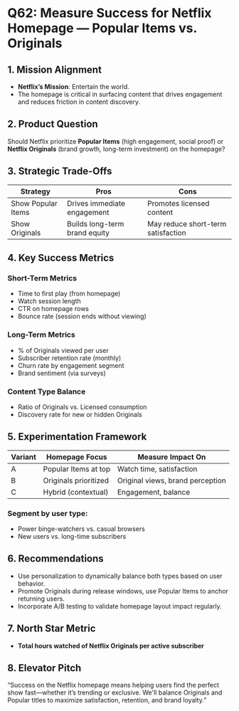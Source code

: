# Q62: Measure Success for Netflix Homepage — Popular Items vs. Originals

## 1. Mission Alignment
- **Netflix’s Mission**: Entertain the world.
- The homepage is critical in surfacing content that drives engagement and reduces friction in content discovery.

## 2. Product Question
Should Netflix prioritize **Popular Items** (high engagement, social proof) or **Netflix Originals** (brand growth, long-term investment) on the homepage?

## 3. Strategic Trade-Offs

| Strategy              | Pros                                 | Cons                                 |
|------------------------|--------------------------------------|--------------------------------------|
| Show Popular Items     | Drives immediate engagement          | Promotes licensed content            |
| Show Originals         | Builds long-term brand equity        | May reduce short-term satisfaction   |

## 4. Key Success Metrics

### Short-Term Metrics
- Time to first play (from homepage)
- Watch session length
- CTR on homepage rows
- Bounce rate (session ends without viewing)

### Long-Term Metrics
- % of Originals viewed per user
- Subscriber retention rate (monthly)
- Churn rate by engagement segment
- Brand sentiment (via surveys)

### Content Type Balance
- Ratio of Originals vs. Licensed consumption
- Discovery rate for new or hidden Originals

## 5. Experimentation Framework

| Variant | Homepage Focus              | Measure Impact On                    |
|---------|-----------------------------|--------------------------------------|
| A       | Popular Items at top        | Watch time, satisfaction             |
| B       | Originals prioritized        | Original views, brand perception     |
| C       | Hybrid (contextual)         | Engagement, balance                  |

### Segment by user type:
- Power binge-watchers vs. casual browsers
- New users vs. long-time subscribers

## 6. Recommendations
- Use personalization to dynamically balance both types based on user behavior.
- Promote Originals during release windows, use Popular Items to anchor returning users.
- Incorporate A/B testing to validate homepage layout impact regularly.

## 7. North Star Metric
- **Total hours watched of Netflix Originals per active subscriber**

## 8. Elevator Pitch
“Success on the Netflix homepage means helping users find the perfect show fast—whether it’s trending or exclusive. We'll balance Originals and Popular titles to maximize satisfaction, retention, and brand loyalty.”
